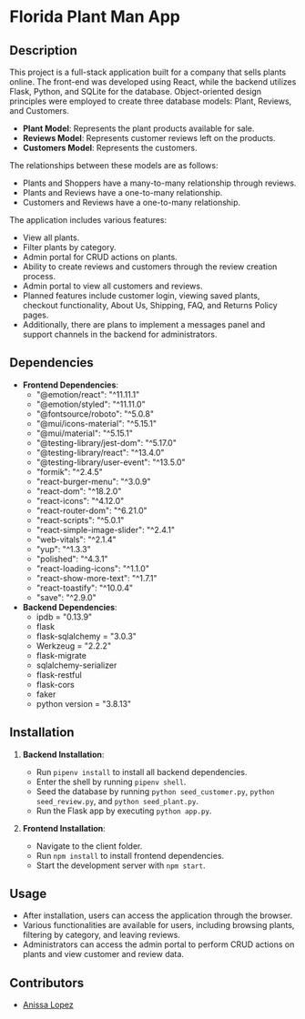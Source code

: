 # Florida Plant Man App

## Description

This project is a full-stack application built for a company that sells plants online. The front-end was developed using React, while the backend utilizes Flask, Python, and SQLite for the database. Object-oriented design principles were employed to create three database models: Plant, Reviews, and Customers.

- **Plant Model**: Represents the plant products available for sale.
- **Reviews Model**: Represents customer reviews left on the products.
- **Customers Model**: Represents the customers.

The relationships between these models are as follows:
- Plants and Shoppers have a many-to-many relationship through reviews.
- Plants and Reviews have a one-to-many relationship.
- Customers and Reviews have a one-to-many relationship.

The application includes various features:
- View all plants.
- Filter plants by category.
- Admin portal for CRUD actions on plants.
- Ability to create reviews and customers through the review creation process.
- Admin portal to view all customers and reviews.
- Planned features include customer login, viewing saved plants, checkout functionality, About Us, Shipping, FAQ, and Returns Policy pages.
- Additionally, there are plans to implement a messages panel and support channels in the backend for administrators.

## Dependencies

- **Frontend Dependencies**:
  - "@emotion/react": "^11.11.1"
  - "@emotion/styled": "^11.11.0"
  - "@fontsource/roboto": "^5.0.8"
  - "@mui/icons-material": "^5.15.1"
  - "@mui/material": "^5.15.1"
  - "@testing-library/jest-dom": "^5.17.0"
  - "@testing-library/react": "^13.4.0"
  - "@testing-library/user-event": "^13.5.0"
  - "formik": "^2.4.5"
  - "react-burger-menu": "^3.0.9"
  - "react-dom": "^18.2.0"
  - "react-icons": "^4.12.0"
  - "react-router-dom": "^6.21.0"
  - "react-scripts": "^5.0.1"
  - "react-simple-image-slider": "^2.4.1"
  - "web-vitals": "^2.1.4"
  - "yup": "^1.3.3"
  - "polished": "^4.3.1"
  - "react-loading-icons": "^1.1.0"
  - "react-show-more-text": "^1.7.1"
  - "react-toastify": "^10.0.4"
  - "save": "^2.9.0"
- **Backend Dependencies**:
  - ipdb = "0.13.9"
  - flask  
  - flask-sqlalchemy = "3.0.3"
  - Werkzeug = "2.2.2"
  - flask-migrate 
  - sqlalchemy-serializer
  - flask-restful
  - flask-cors 
  - faker
  - python version = "3.8.13"

## Installation

1. **Backend Installation**:
   - Run `pipenv install` to install all backend dependencies.
   - Enter the shell by running `pipenv shell`.
   - Seed the database by running `python seed_customer.py`, `python seed_review.py`, and `python seed_plant.py`.
   - Run the Flask app by executing `python app.py`.

2. **Frontend Installation**:
   - Navigate to the client folder.
   - Run `npm install` to install frontend dependencies.
   - Start the development server with `npm start`.

## Usage

- After installation, users can access the application through the browser.
- Various functionalities are available for users, including browsing plants, filtering by category, and leaving reviews.
- Administrators can access the admin portal to perform CRUD actions on plants and view customer and review data.

## Contributors

- [Anissa Lopez](https://github.com/anissalopez)